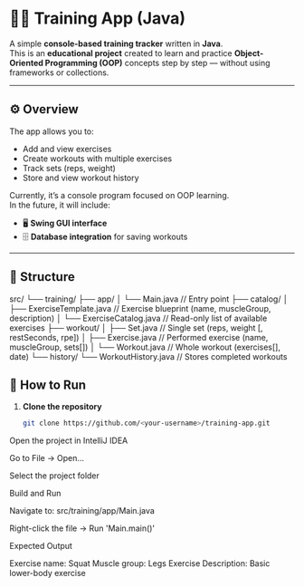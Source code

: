 # 🏋️‍♂️ Training App (Java)

A simple **console-based training tracker** written in **Java**.  
This is an **educational project** created to learn and practice **Object-Oriented Programming (OOP)** concepts step by step — without using frameworks or collections.

---

## ⚙️ Overview

The app allows you to:
- Add and view exercises  
- Create workouts with multiple exercises  
- Track sets (reps, weight)  
- Store and view workout history  

Currently, it’s a console program focused on OOP learning.  
In the future, it will include:
- 🖥️ **Swing GUI interface**  
- 🗄️ **Database integration** for saving workouts  

---

## 🧩 Structure

src/
└── training/
    ├── app/
    │   └── Main.java                // Entry point
    ├── catalog/
    │   ├── ExerciseTemplate.java    // Exercise blueprint (name, muscleGroup, description)
    │   └── ExerciseCatalog.java     // Read-only list of available exercises
    ├── workout/
    │   ├── Set.java                 // Single set (reps, weight [, restSeconds, rpe])
    │   ├── Exercise.java            // Performed exercise (name, muscleGroup, sets[])
    │   └── Workout.java             // Whole workout (exercises[], date)
    └── history/
        └── WorkoutHistory.java      // Stores completed workouts


## 🧰 How to Run

1. **Clone the repository**
   ```bash
   git clone https://github.com/<your-username>/training-app.git


Open the project in IntelliJ IDEA

Go to File → Open...

Select the project folder

Build and Run

Navigate to: src/training/app/Main.java

Right-click the file → Run 'Main.main()'

Expected Output

Exercise name: Squat
Muscle group: Legs
Exercise Description: Basic lower-body exercise
